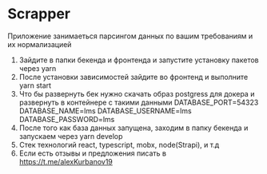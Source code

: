 # Scrapper

Приложение занимаеться парсингом данных по вашим требованиям и их нормализацией
1) Зайдите в папки бекенда и фронтенда и запустите установку пакетов через yarn
2) После установки зависимостей зайдите во фронтенд и выполните yarn start
3) Что бы развернуть бек нужно скачать образ postgress для докера и развернуть в контейнере с такими данными 
DATABASE_PORT=54323
DATABASE_NAME=lms
DATABASE_USERNAME=lms
DATABASE_PASSWORD=lms
4) После того как база данных запущена, заходим в папку бекенда и запускаем через yarn develop
5) Стек технологий react, typescript, mobx, node(Strapi), и т.д
6) Если есть отзывы и предложения писать в
 https://t.me/alexKurbanov19
